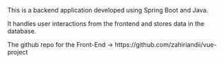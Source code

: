 <p>This is a backend application developed using Spring Boot and Java.</p>
<p>It handles user interactions from the frontend and stores data in the database.</p>
<p>The github repo for the Front-End -> https://github.com/zahiriandii/vue-project</p>
